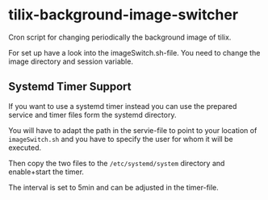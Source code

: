 # tilix-background-image-switcher
Cron script for changing periodically the background image of tilix.

For set up have a look into the imageSwitch.sh-file. You need to change the image directory and session variable.

## Systemd Timer Support
If you want to use a systemd timer instead you can use the prepared service and timer files form the systemd directory.

You will have to adapt the path in the servie-file to point to your location of `imageSwitch.sh` and you have to specify the user for whom it will be executed.

Then copy the two files to the `/etc/systemd/system` directory and enable+start the timer.

The interval is set to 5min and can be adjusted in the timer-file.

